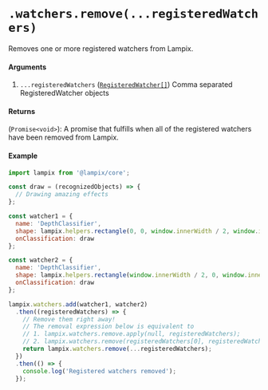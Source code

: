 # `.watchers.remove(...registeredWatchers)`

Removes one or more registered watchers from Lampix.

#### Arguments

1. `...registeredWatchers` ([`RegisteredWatcher[]`](./registered-watcher.md)) Comma separated RegisteredWatcher objects


#### Returns

(`Promise<void>`): A promise that fulfills when all of the registered watchers have been removed from Lampix.

#### Example

```js
import lampix from '@lampix/core';

const draw = (recognizedObjects) => {
  // Drawing amazing effects
};

const watcher1 = {
  name: 'DepthClassifier',
  shape: lampix.helpers.rectangle(0, 0, window.innerWidth / 2, window.innerHeight),
  onClassification: draw
};

const watcher2 = {
  name: 'DepthClassifier',
  shape: lampix.helpers.rectangle(window.innerWidth / 2, 0, window.innerWidth / 2, window.innerHeight),
  onClassification: draw
};

lampix.watchers.add(watcher1, watcher2)
  .then((registeredWatchers) => {
    // Remove them right away!
    // The removal expression below is equivalent to 
    // 1. lampix.watchers.remove.apply(null, registeredWatchers);
    // 2. lampix.watchers.remove(registeredWatchers[0], registeredWatchers[1]);
    return lampix.watchers.remove(...registeredWatchers);
  })
  .then(() => {
    console.log('Registered watchers removed');
  });
```
